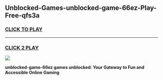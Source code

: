 
## Unblocked-Games-unblocked-game-66ez-Play-Free-qfs3a
<h3>
<a href="https://premium76.site?title=unblocked-game-66ez&ref=19M">CLICK TO PLAY</a></h3>
<hr>

<h3>
<a href="https://premium76.site?title=unblocked-game-66ez&ref=19M">CLICK 2 PLAY</a>
  
</h3>

<a href="https://premium76.site?title=unblocked-game-66ez&ref=19M"><img src="https://clearcache.store/games.png"></a>


**unblocked-game-66ez games unblocked: Your Gateway to Fun and Accessible Online Gaming**
